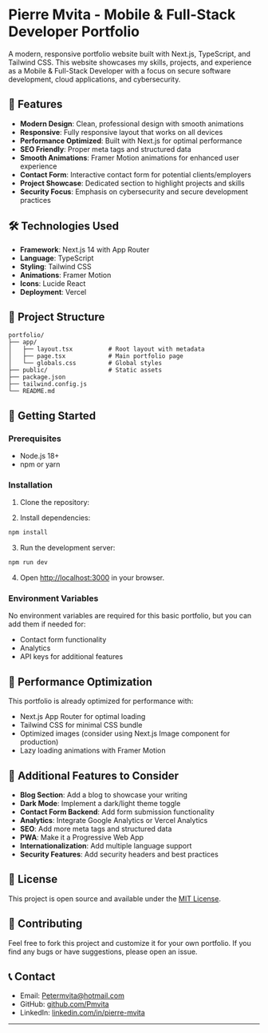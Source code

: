 # Pierre Mvita - Mobile & Full-Stack Developer Portfolio

A modern, responsive portfolio website built with Next.js, TypeScript, and Tailwind CSS. This website showcases my skills, projects, and experience as a Mobile & Full-Stack Developer with a focus on secure software development, cloud applications, and cybersecurity.

## 🚀 Features

- **Modern Design**: Clean, professional design with smooth animations
- **Responsive**: Fully responsive layout that works on all devices
- **Performance Optimized**: Built with Next.js for optimal performance
- **SEO Friendly**: Proper meta tags and structured data
- **Smooth Animations**: Framer Motion animations for enhanced user experience
- **Contact Form**: Interactive contact form for potential clients/employers
- **Project Showcase**: Dedicated section to highlight projects and skills
- **Security Focus**: Emphasis on cybersecurity and secure development practices

## 🛠️ Technologies Used

- **Framework**: Next.js 14 with App Router
- **Language**: TypeScript
- **Styling**: Tailwind CSS
- **Animations**: Framer Motion
- **Icons**: Lucide React
- **Deployment**: Vercel

## 📁 Project Structure

```
portfolio/
├── app/
│   ├── layout.tsx          # Root layout with metadata
│   ├── page.tsx            # Main portfolio page
│   └── globals.css         # Global styles
├── public/                 # Static assets
├── package.json
├── tailwind.config.js
└── README.md
```

## 🚀 Getting Started

### Prerequisites

- Node.js 18+ 
- npm or yarn

### Installation

1. Clone the repository:

2. Install dependencies:
```bash
npm install
```

3. Run the development server:
```bash
npm run dev
```

4. Open [http://localhost:3000](http://localhost:3000) in your browser.


### Environment Variables

No environment variables are required for this basic portfolio, but you can add them if needed for:
- Contact form functionality
- Analytics
- API keys for additional features

## 📱 Performance Optimization

This portfolio is already optimized for performance with:

- Next.js App Router for optimal loading
- Tailwind CSS for minimal CSS bundle
- Optimized images (consider using Next.js Image component for production)
- Lazy loading animations with Framer Motion

## 🔧 Additional Features to Consider

- **Blog Section**: Add a blog to showcase your writing
- **Dark Mode**: Implement a dark/light theme toggle
- **Contact Form Backend**: Add form submission functionality
- **Analytics**: Integrate Google Analytics or Vercel Analytics
- **SEO**: Add more meta tags and structured data
- **PWA**: Make it a Progressive Web App
- **Internationalization**: Add multiple language support
- **Security Features**: Add security headers and best practices

## 📄 License

This project is open source and available under the [MIT License](LICENSE).

## 🤝 Contributing

Feel free to fork this project and customize it for your own portfolio. If you find any bugs or have suggestions, please open an issue.

## 📞 Contact

- Email: Petermvita@hotmail.com
- GitHub: [github.com/Pmvita](https://github.com/Pmvita)
- LinkedIn: [linkedin.com/in/pierre-mvita](https://linkedin.com/in/pierre-mvita)


---
